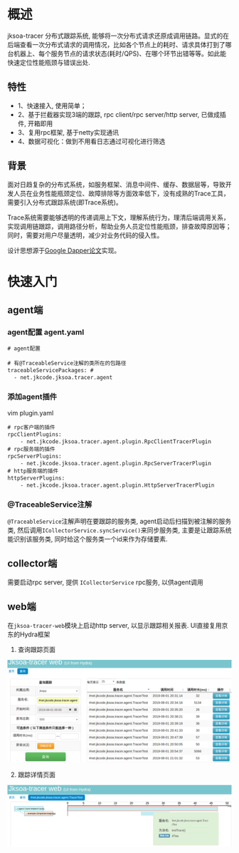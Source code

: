 # 概述

jksoa-tracer 分布式跟踪系统, 能够将一次分布式请求还原成调用链路。显式的在后端查看一次分布式请求的调用情况，比如各个节点上的耗时、请求具体打到了哪台机器上、每个服务节点的请求状态(耗时/QPS)、在哪个环节出错等等。如此能快速定位性能瓶颈与错误出处.

## 特性

- 1、快速接入, 使用简单；
- 2、基于拦截器实现3端的跟踪, rpc client/rpc server/http server, 已做成插件, 开箱即用
- 3、复用rpc框架, 基于netty实现通讯
- 4、数据可视化：做到不用看日志通过可视化进行筛选

## 背景

面对日趋复杂的分布式系统，如服务框架、消息中间件、缓存、数据层等，导致开发人员在业务性能瓶颈定位、故障排除等方面效率低下，没有成熟的Trace工具，需要引入分布式跟踪系统(即Trace系统)。

Trace系统需要能够透明的传递调用上下文，理解系统行为，理清后端调用关系，实现调用链跟踪，调用路径分析，帮助业务人员定位性能瓶颈，排查故障原因等；同时，需要对用户尽量透明，减少对业务代码的侵入性。

设计思想源于[Google Dapper论文](http://bigbully.github.io/Dapper-translation/)实现。

# 快速入门

## agent端

### agent配置 agent.yaml

```
# agent配置

# 有@TraceableService注解的类所在的包路径
traceableServicePackages: #
  - net.jkcode.jksoa.tracer.agent
```

### 添加agent插件
vim plugin.yaml

```
# rpc客户端的插件
rpcClientPlugins:
    - net.jkcode.jksoa.tracer.agent.plugin.RpcClientTracerPlugin
# rpc服务端的插件
rpcServerPlugins:
    - net.jkcode.jksoa.tracer.agent.plugin.RpcServerTracerPlugin
# http服务端的插件
httpServerPlugins:
    - net.jkcode.jksoa.tracer.agent.plugin.HttpServerTracerPlugin
```

### @TraceableService注解

`@TraceableService`注解声明在要跟踪的服务类, agent启动后扫描到被注解的服务类, 然后调用`ICollectorService.syncService()`来同步服务类, 主要是让跟踪系统能识别该服务类, 同时给这个服务类一个id来作为存储要素.

## collector端

需要启动rpc server, 提供 `ICollectorService` rpc服务, 以供agent调用

## web端

在`jksoa-tracer-web`模块上启动http server, 以显示跟踪相关报表. UI直接复用京东的Hydra框架

1. 查询跟踪页面

![query](img/query.png)

2. 跟踪详情页面

![result](img/result.png)